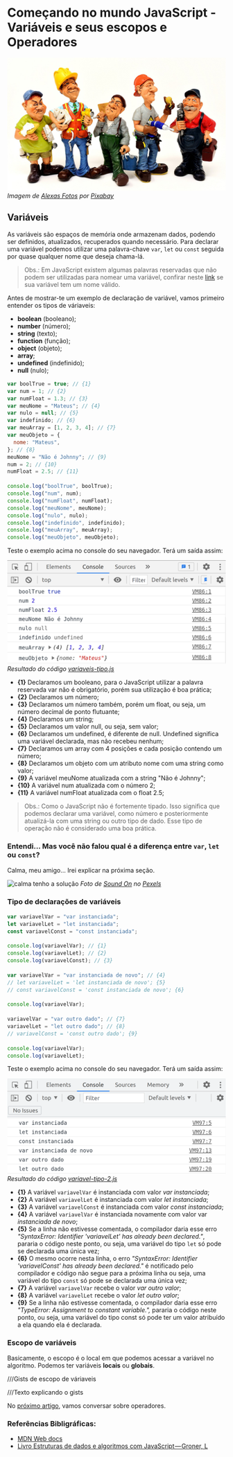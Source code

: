 # Começando no mundo JavaScript - Variáveis e seus escopos e Operadores

![Imagem de Operarários](./assets/operadores.jpg)
_Imagem de [Alexas Fotos](https://pixabay.com/pt/users/alexas_fotos-686414/?utm_source=link-attribution&amp;utm_medium=referral&amp;utm_campaign=image&amp;utm_content=3094035) por [Pixabay](https://pixabay.com/pt/?utm_source=link-attribution&amp;utm_medium=referral&amp;utm_campaign=image&amp;utm_content=3094035)_

## Variáveis

As variáveis são espaços de memória onde armazenam dados, podendo ser definidos, atualizados, recuperados quando necessário. Para declarar uma variável podemos utilizar uma palavra-chave `var`, `let` ou `const` seguida por quase qualquer nome que deseja chama-lá. 

> Obs.: Em JavaScript existem algumas palavras reservadas que não podem ser utilizadas para nomear uma variável, confirar neste [link](https://mothereff.in/js-variables) se sua variável tem um nome válido.

Antes de mostrar-te um exemplo de declaração de variável, vamos primeiro entender os tipos de váriaveis:

* **boolean** (booleano);
* **number** (número);
* **string** (texto);
* **function** (função);
* **object** (objeto);
* **array**;
* **undefined** (indefinido);
* **null** (nulo);

```js
var boolTrue = true; // {1}
var num = 1; // {2}
var numFloat = 1.3; // {3}
var meuNome = "Mateus"; // {4}
var nulo = null; // {5}
var indefinido; // {6}
var meuArray = [1, 2, 3, 4]; // {7}
var meuObjeto = {
  nome: "Mateus",
}; // {8}
meuNome = "Não é Johnny"; // {9}
num = 2; // {10}
numFloat = 2.5; // {11}

console.log("boolTrue", boolTrue);
console.log("num", num);
console.log("numFloat", numFloat);
console.log("meuNome", meuNome);
console.log("nulo", nulo);
console.log("indefinido", indefinido);
console.log("meuArray", meuArray);
console.log("meuObjeto", meuObjeto);
```

Teste o exemplo acima no console do seu navegador. Terá um saída assim:

![Resultado do código variaveis-tipo.js](./assets/log-variaveis.png)
_Resultado do código [variaveis-tipo.js](./variaveis-tipo.js)_

* **{1}** Declaramos um booleano, para o JavaScript utilizar a palavra reservada var não é obrigatório, porém sua utilização é boa prática;
* **{2}** Declaramos um número;
* **{3}** Declaramos um número também, porém um float, ou seja, um número decimal de ponto flutuante;
* **{4}** Declaramos um string;
* **{5}** Declaramos um valor null, ou seja, sem valor;
* **{6}** Declaramos um undefined, é diferente de null. Undefined significa uma variável declarada, mas não recebeu nenhum;
* **{7}** Declaramos um array com 4 posições e cada posição contendo um número;
* **{8}** Declaramos um objeto com um atributo nome com uma string como valor;
* **{9}** A variável meuNome atualizada com a string "Não é Johnny";
* **{10}** A variável num atualizada com o número 2;
* **{11}** A variável numFloat atualizada com o float 2.5;

>Obs.: Como o JavaScript não é fortemente tipado. Isso significa que podemos declarar uma variável, como número e posteriormente atualizá-la com uma string ou outro tipo de dado. Esse tipo de operação não é considerado uma boa prática.

### Entendi… Mas você não falou qual é a diferença entre `var`, `let` ou `const`?

Calma, meu amigo… Irei explicar na próxima seção.

![calma tenho a solução](./assets/calm-vr.jpg)
_Foto de [Sound On](https://www.pexels.com/pt-br/@sound-on?utm_content=attributionCopyText&utm_medium=referral&utm_source=pexels) no [Pexels](https://www.pexels.com/pt-br/foto/mulher-usando-oculos-vr-pretos-3761267/?utm_content=attributionCopyText&utm_medium=referral&utm_source=pexels)_

### Tipo de declarações de variáveis

```js
var variavelVar = "var instanciada";
let variavelLet = "let instanciada";
const variavelConst = "const instanciada";

console.log(variavelVar); // {1}
console.log(variavelLet); // {2}
console.log(variavelConst); // {3}

var variavelVar = "var instanciada de novo"; // {4}
// let variavelLet = 'let instanciada de novo'; {5}
// const variavelConst = 'const instanciada de novo'; {6}

console.log(variavelVar);

variavelVar = "var outro dado"; // {7}
variavelLet = "let outro dado"; // {8}
// variavelConst = 'const outro dado'; {9}

console.log(variavelVar);
console.log(variavelLet);
```
Teste o exemplo acima no console do seu navegador. Terá um saída assim:

![Resultado do código variavel-tipo-2.js](./assets/log-tipo-variavel.png)
_Resultado do código [variavel-tipo-2.js](./variavel-tipo-2.js)_

* **{1}** A variável `variavelVar` é instanciada com valor _var instanciada_;
* **{2}** A variável `variavelLet` é instanciada com valor _let instanciada_;
* **{3}** A variável `variavelConst` é instanciada com valor _const instanciada_;
* **{4}** A variável `variavelVar` é instanciada novamente com valor var _instanciada de novo_;
* **{5}** Se a linha não estivesse comentada, o compilador daria esse erro _"SyntaxError: Identifier 'variavelLet' has already been declared."_, pararia o código neste ponto, ou seja, uma variável do tipo `let` só pode se declarada uma única vez;
* **{6}** O mesmo ocorre nesta linha, o erro _"SyntaxError: Identifier 'variavelConst' has already been declared."_ é notificado pelo compilador e código não segue para a próxima linha ou seja, uma variável do tipo `const` só pode se declarada uma única vez;
* **{7}** A variável `variavelVar` recebe o valor _var outro valor_;
* **{8}** A variável `variavelLet` recebe o valor _let outro valor_;
* **{9}** Se a linha não estivesse comentada, o compilador daria esse erro _"TypeError: Assignment to constant variable.",_ pararia o código neste ponto, ou seja, uma variável do tipo const só pode ter um valor atribuído a ela quando ela é declarada.

### Escopo de variáveis
Basicamente, o escopo é o local em que podemos acessar a variável no algoritmo. Podemos ter variáveis **locais** ou **globais**.

///Gists de escopo de váriaveis

///Texto explicando o gists

No [próximo artigo](../3-operadores/README.md), vamos conversar sobre operadores.

### Referências Bibligráficas:
- [MDN Web docs](https://developer.mozilla.org/pt-BR/docs/Learn/Getting_started_with_the_web/JavaScript_basics)
- [Livro Estruturas de dados e algoritmos com JavaScript — Groner, L](https://www.google.com.br/books/edition/Estruturas_de_dados_e_algoritmos_com_Jav/0nWKDwAAQBAJ?hl=pt-BR)